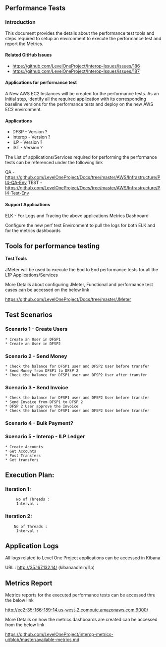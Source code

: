 ## Performance Tests ## 

### Introduction

This document provides the details about the performance test tools and steps required to setup an environment to execute the performance test and report the Metrics.

#### Related GitHub Issues

* https://github.com/LevelOneProject/Interop-Issues/issues/186
* https://github.com/LevelOneProject/Interop-Issues/issues/187

#### Applications for performance test

A New AWS EC2 Instances will be created for the performance tests. As an Initial step, identify all the required application with its corresponding baseline versions for the performance tests and deploy on the new AWS EC2 environment.

#### Applications

* DFSP - Version ?
* Interop - Version ?
* ILP - Version ?
* IST - Version ?

The List of applications/Services required for performing the performance tests can be referenced under the following link

QA - https://github.com/LevelOneProject/Docs/tree/master/AWS/Infrastructure/PI4-QA-Env
TEST - https://github.com/LevelOneProject/Docs/tree/master/AWS/Infrastructure/PI4-Test-Env

#### Support Applications

ELK - For Logs and Tracing the above applications
Metrics Dashboard 

Configure the new perf test Environment to pull the logs for both ELK and for the metrics dashboards

## Tools for performance testing

#### Test Tools

JMeter will be used to execute the End to End performance tests for all the L1P Applications/Services

More Details about configuring JMeter, Functional and performance test cases can be accessed on the below link

https://github.com/LevelOneProject/Docs/tree/master/JMeter

## Test Scenarios

  ### Scenario 1 - Create Users
    * Create an User in DFSP1
    * Create an User in DFSP2

  ### Scenario 2 - Send Money
    * Check the balance for DFSP1 user and DFSP2 User before transfer
    * Send Money from DFSP1 to DFSP 2
    * Check the balance for DFSP1 user and DFSP2 User after transfer

  ### Scenario 3 - Send Invoice
    * Check the balance for DFSP1 user and DFSP2 User before transfer
    * Send Invoice from DFSP1 to DFSP 2
    * DFSP 2 User approve the Invoice
    * Check the balance for DFSP1 user and DFSP2 User before transfer

  ### Scenario 4 - Bulk Payment?

  ### Scenario 5 - Interop - ILP Ledger
    * Create Accounts
    * Get Accounts
    * Post Transfers
    * Get transfers

## Execution Plan:

  ### Iteration 1:
         No of Threads :
         Interval :

 ### Iteration 2:
        No of Threads :
         Interval :

## Application Logs

All logs related to Level One Project applications can be accessed in Kibana

URL : http://35.167.132.14/ (kibanaadmin/l1p)

## Metrics Report

Metrics reports for the executed performance tests can be accessed thru the below link

http://ec2-35-166-189-14.us-west-2.compute.amazonaws.com:9000/

More Details on how the metrics dashboards are created can be accessed from the below link

https://github.com/LevelOneProject/interop-metrics-ui/blob/master/available-metrics.md
